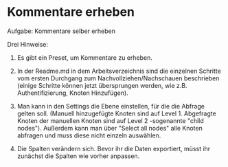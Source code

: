 # Kommentare erheben

Aufgabe: Kommentare selber erheben


Drei Hinweise:

1. Es gibt ein Preset, um Kommentare zu erheben.
 
2. In der Readme.md in dem Arbeitsverzeichnis sind die einzelnen Schritte vom ersten Durchgang zum Nachvollziehen/Nachschauen beschrieben (einige Schritte können jetzt übersprungen werden, wie z.B. Authentifizierung, Knoten Hinzufügen).

2. Man kann in den Settings die Ebene einstellen, für die die Abfrage gelten soll. (Manuell hinzugefügte Knoten sind auf Level 1. Abgefragte Knoten der manuellen Knoten sind auf Level 2 -sogenannte "child nodes"). Außerdem kann man über "Select all nodes" alle Knoten abfragen und muss diese nicht einzeln auswählen.

3. Die Spalten verändern sich. Bevor ihr die Daten exportiert, müsst ihr zunächst die Spalten wie vorher anpassen.

